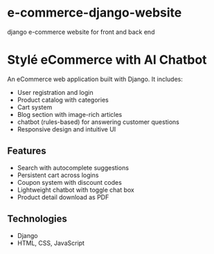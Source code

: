 # e-commerce-django-website
django e-commerce website for front and back end

# Stylé eCommerce with AI Chatbot

An eCommerce web application built with Django. It includes:

- User registration and login
- Product catalog with categories
- Cart system 
- Blog section with image-rich articles
- chatbot (rules-based) for answering customer questions
- Responsive design and intuitive UI

## Features
- Search with autocomplete suggestions
- Persistent cart across logins
- Coupon system with discount codes
- Lightweight chatbot with toggle chat box
- Product detail download as PDF

## Technologies
- Django
- HTML, CSS, JavaScript




